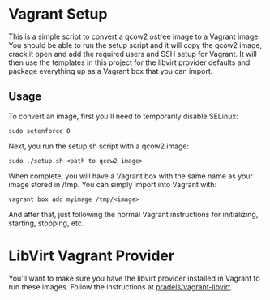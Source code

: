 Vagrant Setup
=============

This is a simple script to convert a qcow2 ostree image to a Vagrant image.
You should be able to run the setup script and it will copy the qcow2 image,
crack it open and add the required users and SSH setup for Vagrant.  It will
then use the templates in this project for the libvirt provider defaults
and package everything up as a Vagrant box that you can import.

Usage
------
To convert an image, first you'll need to temporarily disable SELinux:

    sudo setenforce 0

Next, you run the setup.sh script with a qcow2 image:

    sudo ./setup.sh <path to qcow2 image>

When complete, you will have a Vagrant box with the same name as your image
stored in /tmp.  You can simply import into Vagrant with:

    vagrant box add myimage /tmp/<image>

And after that, just following the normal Vagrant instructions for initializing,
starting, stopping, etc.


LibVirt Vagrant Provider
========================

You'll want to make sure you have the libvirt provider installed in Vagrant
to run these images.  Follow the instructions at [pradels/vagrant-libvirt](https://github.com/pradels/vagrant-libvirt).


